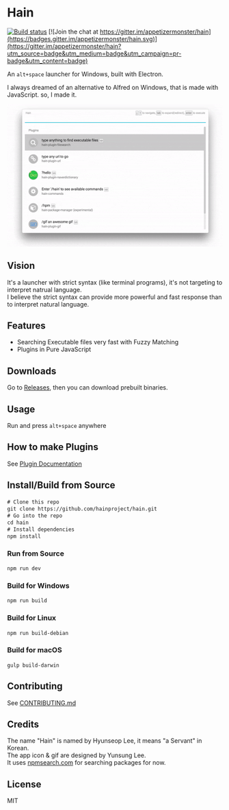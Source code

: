 # Hain
[![Build status](https://ci.appveyor.com/api/projects/status/l4p8r613wckaiqm6?svg=true)](https://ci.appveyor.com/project/appetizermonster/hain)
[![Join the chat at https://gitter.im/appetizermonster/hain](https://badges.gitter.im/appetizermonster/hain.svg)](https://gitter.im/appetizermonster/hain?utm_source=badge&utm_medium=badge&utm_campaign=pr-badge&utm_content=badge)

An `alt+space` launcher for Windows, built with Electron.

I always dreamed of an alternative to Alfred on Windows, that is made with JavaScript.
so, I made it.

<p align="center">
  <img src="docs/images/demo.gif" width="600"/>
</p>

## Vision

It's a launcher with strict syntax (like terminal programs), it's not targeting to interpret natrual language.  
I believe the strict syntax can provide more powerful and fast response than to interpret natural language.

## Features

* Searching Executable files very fast with Fuzzy Matching
* Plugins in Pure JavaScript

## Downloads

Go to [Releases](https://github.com/hainproject/hain/releases), then you can download prebuilt binaries.

## Usage
Run and press `alt+space` anywhere

## How to make Plugins

See [Plugin Documentation](http://hainproject.github.io/hain/docs/)

## Install/Build from Source

```shell
# Clone this repo
git clone https://github.com/hainproject/hain.git
# Go into the repo
cd hain
# Install dependencies
npm install
```

### Run from Source

```shell
npm run dev
```

### Build for Windows

```shell
npm run build
```

### Build for Linux

```shell
npm run build-debian
```

### Build for macOS

```shell
gulp build-darwin
```

## Contributing
See [CONTRIBUTING.md](CONTRIBUTING.md)  

## Credits
The name "Hain" is named by Hyunseop Lee, it means "a Servant" in Korean.  
The app icon & gif are designed by Yunsung Lee.  
It uses [npmsearch.com](https://github.com/solids/npmsearch) for searching packages for now.  

## License
MIT
